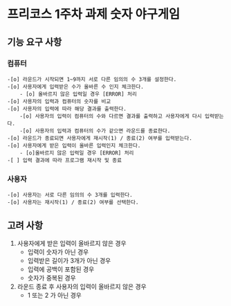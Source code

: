 # 프리코스 1주차 과제 숫자 야구게임

## 기능 요구 사항

### 컴퓨터

    -[o] 라운드가 시작되면 1~9까지 서로 다른 임의의 수 3개를 설정한다.
    -[o] 사용자에게 입력받은 수가 올바른 수 인지 체크한다.
        - [o] 올바르지 않은 입력일 경우 [ERROR] 처리
    -[o] 사용자의 입력과 컴퓨터의 숫자를 비교
    -[o] 사용자의 입력에 따라 해당 결과를 출력한다.
        -[o] 사용자의 입력이 컴퓨터의 수와 다르면 결과를 출력하고 사용자에게 다시 입력받는다.
        -[o] 사용자의 입력과 컴퓨터의 수가 같으면 라운드를 종료한다.
    -[o] 라운드가 종료되면 사용자에게 재시작(1) / 종료(2) 여부를 입력받는다.
    -[o] 사용자에게 받은 입력이 올바른 입력인지 체크한다.
        - [o]올바르지 않은 입력일 경우 [ERROR] 처리
    -[ ] 입력 결과에 따라 프로그램 재시작 및 종료

### 사용자

    -[o] 사용자는 서로 다른 임의의 수 3개를 입력한다.
    -[o] 사용자는 재시작(1) / 종료(2) 여부를 선택한다.

## 고려 사항

1. 사용자에게 받은 입력이 올바르지 않은 경우
   - 입력이 숫자가 아닌 경우
   - 입력받은 길이가 3개가 아닌 경우
   - 입력에 공백이 포함된 경우
   - 숫자가 중복된 경우
2. 라운드 종료 후 사용자의 입력이 올바르지 않은 경우
   - 1 또는 2 가 아닌 경우
